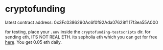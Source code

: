 # cryptofunding

latest contract address: 0x3Fc0386290Ac6f0f92Ada07628f117f3ea55A000

for testing, place your `.env` inside the `cryptofunding-testscripts` dir. 
for sending eth, ITS NOT REAL ETH. its sepholia eth which you can get for free [here](https://cloud.google.com/application/web3/faucet/ethereum/sepolia). You get 0.05 eth daily.
